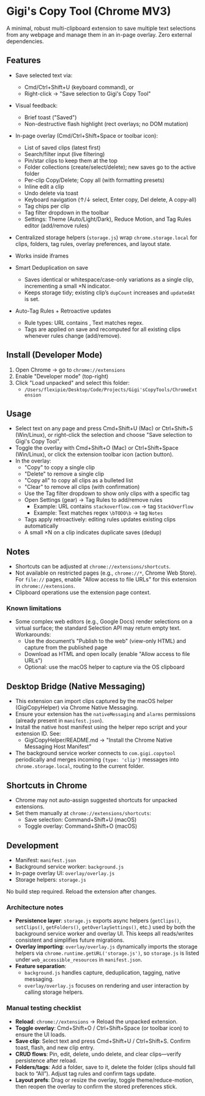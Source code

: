# Gigi's Copy Tool (Chrome MV3)

A minimal, robust multi-clipboard extension to save multiple text selections from any webpage and manage them in an in-page overlay. Zero external dependencies.

## Features

- Save selected text via:
  - Cmd/Ctrl+Shift+U (keyboard command), or
  - Right-click → "Save selection to Gigi's Copy Tool"
- Visual feedback:
  - Brief toast ("Saved")
  - Non-destructive flash highlight (rect overlays; no DOM mutation)
- In-page overlay (Cmd/Ctrl+Shift+Space or toolbar icon):
  - List of saved clips (latest first)
  - Search/filter input (live filtering)
  - Pin/star clips to keep them at the top
  - Folder collections (create/select/delete); new saves go to the active folder
  - Per-clip Copy/Delete; Copy all (with formatting presets)
  - Inline edit a clip
  - Undo delete via toast
  - Keyboard navigation (↑/↓ select, Enter copy, Del delete, A copy-all)
  - Tag chips per clip
  - Tag filter dropdown in the toolbar
  - Settings: Theme (Auto/Light/Dark), Reduce Motion, and Tag Rules editor (add/remove rules)
- Centralized storage helpers (`storage.js`) wrap `chrome.storage.local` for clips, folders, tag rules, overlay preferences, and layout state.
- Works inside iframes

- Smart Deduplication on save
  - Saves identical or whitespace/case-only variations as a single clip, incrementing a small ×N indicator.
  - Keeps storage tidy; existing clip’s `dupCount` increases and `updatedAt` is set.

- Auto-Tag Rules + Retroactive updates
  - Rule types: URL contains <substring>, Text matches regex.
  - Tags are applied on save and recomputed for all existing clips whenever rules change (add/remove).

## Install (Developer Mode)

1. Open Chrome → go to `chrome://extensions`
2. Enable "Developer mode" (top-right)
3. Click "Load unpacked" and select this folder:
   - `/Users/flexipie/Desktop/Code/Projects/Gigi'sCopyTools/ChromeExtension`

## Usage

- Select text on any page and press Cmd+Shift+U (Mac) or Ctrl+Shift+S (Win/Linux), or right-click the selection and choose "Save selection to Gigi's Copy Tool".
- Toggle the overlay with Cmd+Shift+O (Mac) or Ctrl+Shift+Space (Win/Linux), or click the extension toolbar icon (action button).
- In the overlay:
  - "Copy" to copy a single clip
  - "Delete" to remove a single clip
  - "Copy all" to copy all clips as a bulleted list
  - "Clear" to remove all clips (with confirmation)
  - Use the Tag filter dropdown to show only clips with a specific tag
  - Open Settings (gear) → Tag Rules to add/remove rules
    - Example: URL contains `stackoverflow.com` → tag `StackOverflow`
    - Example: Text matches regex `\bTODO\b` → tag `Notes`
  - Tags apply retroactively: editing rules updates existing clips automatically
  - A small ×N on a clip indicates duplicate saves (dedup)

## Notes

- Shortcuts can be adjusted at `chrome://extensions/shortcuts`.
- Not available on restricted pages (e.g., `chrome://*`, Chrome Web Store). For `file://` pages, enable "Allow access to file URLs" for this extension in `chrome://extensions`.
- Clipboard operations use the extension page context.

### Known limitations

- Some complex web editors (e.g., Google Docs) render selections on a virtual surface; the standard Selection API may return empty text. Workarounds:
  - Use the document’s "Publish to the web" (view-only HTML) and capture from the published page
  - Download as HTML and open locally (enable "Allow access to file URLs")
  - Optional: use the macOS helper to capture via the OS clipboard

## Desktop Bridge (Native Messaging)

- This extension can import clips captured by the macOS helper (GigiCopyHelper) via Chrome Native Messaging.
- Ensure your extension has the `nativeMessaging` and `alarms` permissions (already present in `manifest.json`).
- Install the native host manifest using the helper repo script and your extension ID. See:
  - GigiCopyHelper/README.md → "Install the Chrome Native Messaging Host Manifest"
- The background service worker connects to `com.gigi.copytool` periodically and merges incoming `{type: 'clip'}` messages into `chrome.storage.local`, routing to the current folder.

## Shortcuts in Chrome

- Chrome may not auto-assign suggested shortcuts for unpacked extensions.
- Set them manually at `chrome://extensions/shortcuts`:
  - Save selection: Command+Shift+U (macOS)
  - Toggle overlay: Command+Shift+O (macOS)

## Development

- Manifest: `manifest.json`
- Background service worker: `background.js`
- In-page overlay UI: `overlay/overlay.js`
- Storage helpers: `storage.js`

No build step required. Reload the extension after changes.

### Architecture notes

- **Persistence layer**: `storage.js` exports async helpers (`getClips()`, `setClips()`, `getFolders()`, `getOverlaySettings()`, etc.) used by both the background service worker and overlay UI. This keeps all reads/writes consistent and simplifies future migrations.
- **Overlay importing**: `overlay/overlay.js` dynamically imports the storage helpers via `chrome.runtime.getURL('storage.js')`, so `storage.js` is listed under `web_accessible_resources` in `manifest.json`.
- **Feature separation**:
  - `background.js` handles capture, deduplication, tagging, native messaging.
  - `overlay/overlay.js` focuses on rendering and user interaction by calling storage helpers.

### Manual testing checklist

- **Reload**: `chrome://extensions` → Reload the unpacked extension.
- **Toggle overlay**: Cmd+Shift+O / Ctrl+Shift+Space (or toolbar icon) to ensure the UI loads.
- **Save clip**: Select text and press Cmd+Shift+U / Ctrl+Shift+S. Confirm toast, flash, and new clip entry.
- **CRUD flows**: Pin, edit, delete, undo delete, and clear clips—verify persistence after reload.
- **Folders/tags**: Add a folder, save to it, delete the folder (clips should fall back to “All”). Adjust tag rules and confirm tags update.
- **Layout prefs**: Drag or resize the overlay, toggle theme/reduce-motion, then reopen the overlay to confirm the stored preferences stick.
